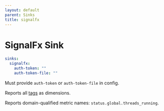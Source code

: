 ```yaml
---
layout: default
parent: Sinks
title: signalfx
---
```


# SignalFx Sink

```yaml
sinks:
  signalfx:
    auth-token: ""
    auth-token-file: ""
```

Must provide `auth-token` or `auth-token-file` in config.

Reports all [tags](../config/config-file#tags) as dimensions.

Reports domain-qualified metric names: `status.global.threads_running`.
